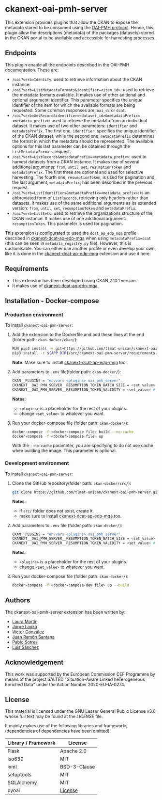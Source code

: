 # ckanext-oai-pmh-server
This extension provides plugins that allow the CKAN to expose the metadata stored to be consumed using the [OAI-PMH protocol](https://www.openarchives.org/OAI/openarchivesprotocol.html). Hence, this plugin allow the descriptions (metadata) of the packages (datasets) stored in the CKAN portal to be available and accessible for harvesting processes.

## Endpoints
This plugin enable all the endpoints described in the OAI-PMH [documentation](https://www.openarchives.org/OAI/openarchivesprotocol.html). These are:
- `/oai?verb=Identify`: used to retrieve information about the CKAN instance.
- `/oai?verb=ListMetadataFormats&identifier=<item_id>`: used to retrieve the metadata formats available. It makes use of other aditional and optional argument: identifier. This parameter specifies the unique identifier of the item for which the available formats are being requested. Some common responses are: `oai_dc` or `dcat`.
- `/oai?verb=GetRecord&identifier=<dataset_id>&metadataPrefix=<metadata_prefix>`: used to retrieve the metadata from an individual dataset. It makes use of two other parameters: `identifier` and `metadataPrefix`. The first one, `identifier`, specifies the unique identifier of the CKAN dataset, while the second one, `metadataPrefix` determines the format in which the metadata should be represented. The available options for this last parameter can be obtained through the `ListMetadataFormats` request.
- `/oai?verb=ListRecords&metadataPrefix=<metadata_prefix>`: used to harvest datasets from a CKAN instance. It makes use of several additional arguments: `from`, `until`, `set`, `resumptionToken` and `metadataPrefix`. The first three are optional and used for selective harvesting. The fourth one, `resumptionToken`, is used for pagination and, the last argument, `metadataPrefix`, has been described in the previous request.
- `/oai?verb=ListIdentifiers&metadataPrefix=<metadata_prefix>`: is an abbreviated form of `ListRecords`, retrieving only headers rather than datasets. It makes use of the same additional arguments as its extended version: `from`, `until`, `set`, `resumptionToken` and `metadataPrefix`.
- `/oai?verb=ListSets`: used to retrieve the organizations structure of the CKAN instance. It makes use of one additional argument: `resumptionToken`. This parameter is used for pagination.

This extension is configurated to used the `dcat_ap_edp_mqa` profile described in [ckanext-dcat-ap-edp-mqa](https://github.com/tlmat-unican/ckanext-dcat-ap-edp-mqa/tree/main) when using `metadataPrefix=dcat` (this can be seen in `metadata_registry.py` file). However, this is customisable. You can either use another profile or even develop your own, like it is done in the [ckanext-dcat-ap-edp-mqa](https://github.com/tlmat-unican/ckanext-dcat-ap-edp-mqa/tree/main) extension and use it here.


## Requirements
- This extension has been developed using CKAN 2.10.1 version.
- It makes use of [ckanext-dcat-ap-edp-mqa](https://github.com/tlmat-unican/ckanext-dcat-ap-edp-mqa/tree/main).


## Installation - Docker-compose
### Production environment
To install `ckanext-oai-pmh-server`:
1. Add the extension to the Dockerfile and add these lines at the end (folder path: `ckan-docker/ckan/`):
    ```bash
    RUN pip3 install -e git+https://github.com/tlmat-unican/ckanext-oai-pmh-server.git@main#egg=ckanext-oai-pmh-server && \
    pip3 install -r ${APP_DIR}/src/ckanext-oai-pmh-server/requirements.txt
    ```
    **Note**: Make sure to install [ckanext-dcat-ap-edp-mqa](https://github.com/tlmat-unican/ckanext-dcat-ap-edp-mqa/tree/main) too.

2. Add parameters to `.env` file(folder path: `ckan-docker/`):
    ```bash
    CKAN__PLUGINS = "envvars <plugins> oai_pmh_server"
    CKANEXT__OAI_PMH_SERVER__RESUMPTION_TOKEN_BATCH_SIZE = <set_value>
    CKANEXT__OAI_PMH_SERVER__RESUMPTION_TOKEN_VALIDITY = <set_value> # seconds
    ```
    **Notes**: 
    - `<plugins>` is a placeholder for the rest of your plugins.
    - change `<set_value>` to whatever you want.

3. Run your docker-compose file (folder path: `ckan-docker/`):
    ```bash
    docker-compose -f <docker-compose file> build --no-cache 
    docker-compose -f <docker-compose file> up
    ```
    With the `--no-cache` parameter, you are specifying to do not use cache when building the image. This parameter is optional.

### Development environment
To install `ckanext-oai-pmh-server`:
1. Clone the GitHub repository(folder path: `ckan-docker/src/`):
    ```bash
    git clone https://github.com/tlmat-unican/ckanext-oai-pmh-server.git
    ```
    **Notes**: 
    - if `src/` folder does not exist, create it.
    - make sure to install [ckanext-dcat-ap-edp-mqa](https://github.com/tlmat-unican/ckanext-dcat-ap-edp-mqa/tree/main) too.

2. Add parameters to `.env` file (folder path: `ckan-docker/`):
    ```bash
    CKAN__PLUGINS = "envvars <plugins> oai_pmh_server"
    CKANEXT__OAI_PMH_SERVER__RESUMPTION_TOKEN_BATCH_SIZE = <set_value>
    CKANEXT__OAI_PMH_SERVER__RESUMPTION_TOKEN_VALIDITY = <set_value> # seconds
    ```
    **Notes**: 
    - `<plugins>` is a placeholder for the rest of your plugins.
    - change `<set_value>` to whatever you want.

3. Run your docker-compose file (folder path: `ckan-docker/`):
    ```bash
    docker-compose -f <docker-compose-dev file> up --build
    ```


## Authors
The ckanext-oai-pmh-server extension has been written by:
- [Laura Martín](https://github.com/lauramartingonzalezzz)
- [Jorge Lanza](https://github.com/jlanza)
- [Víctor González](https://github.com/vgonzalez7)
- [Juan Ramón Santana](https://github.com/juanrasantana)
- [Pablo Sotres](https://github.com/psotres)
- [Luis Sánchez](https://github.com/sanchezgl)


## Acknowledgement
This work was supported by the European Commission CEF Programme by means of the project SALTED "Situation-Aware Linked heTerogeneous Enriched Data" under the Action Number 2020-EU-IA-0274.


## License
This material is licensed under the GNU Lesser General Public License v3.0 whose full text may be found at the *LICENSE* file.

It mainly makes use of the following libraries and frameworks (dependencies of dependencies have been omitted):

| Library / Framework |   License    |
|---------------------|--------------|
| Flask                 | Apache 2.0          |
| iso639                 | MIT          |
| lxml                 | BSD-3-Clause          |
| setuptools                 | MIT          |
| SQLAlchemy          |  MIT          |
| pyoai          |  [License](https://github.com/infrae/pyoai/blob/4800af53b2ed096a0305eed1d6710138a65eabcd/LICENSE.txt)          |
